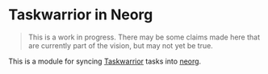 # Taskwarrior in Neorg

> This is a work in progress. There may be some claims made here that are
> currently part of the vision, but may not yet be true.

This is a module for syncing [Taskwarrior](https://taskwarrior.org) tasks into [neorg](https://github.com/nvim-neorg/neorg).
